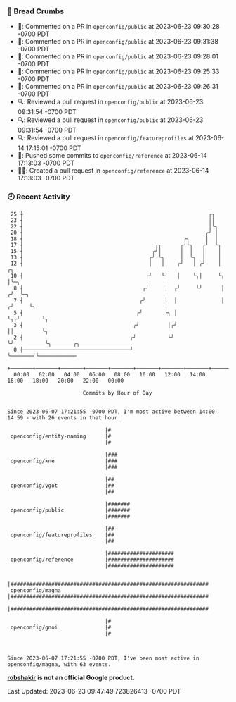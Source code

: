 ### 🍞 Bread Crumbs

 * 💬: Commented on a PR in  `openconfig/public` at 2023-06-23 09:30:28 -0700 PDT
 * 💬: Commented on a PR in  `openconfig/public` at 2023-06-23 09:31:38 -0700 PDT
 * 💬: Commented on a PR in  `openconfig/public` at 2023-06-23 09:28:01 -0700 PDT
 * 💬: Commented on a PR in  `openconfig/public` at 2023-06-23 09:25:33 -0700 PDT
 * 💬: Commented on a PR in  `openconfig/public` at 2023-06-23 09:26:31 -0700 PDT
 * 🔍: Reviewed a pull request in  `openconfig/public` at 2023-06-23 09:31:54 -0700 PDT
 * 🔍: Reviewed a pull request in  `openconfig/public` at 2023-06-23 09:31:54 -0700 PDT
 * 🔍: Reviewed a pull request in  `openconfig/featureprofiles` at 2023-06-14 17:15:01 -0700 PDT
 * 🚢: Pushed some commits to `openconfig/reference` at 2023-06-14 17:13:03 -0700 PDT
 * ✍🏼: Created a pull request in `openconfig/reference` at 2023-06-14 17:13:03 -0700 PDT

### 🕘 Recent Activity
```
 25 ┼                                                           ╭╮
 23 ┤                                                           ││
 22 ┤                                                           │╰╮
 20 ┤                                                          ╭╯ │
 18 ┤                                                   ╭╮     │  │
 17 ┤                                          ╭╮      ╭╯╰╮   ╭╯  ╰╮
 15 ┤                                         ╭╯│      │  │   │    │
 13 ┤                                        ╭╯ ╰╮     │  ╰╮  │    │
 12 ┤                                        │   │    ╭╯   │ ╭╯    │     ╭╮
 10 ┤                                       ╭╯   ╰╮   │    ╰╮│     ╰╮    │╰─╮
  8 ┤                                      ╭╯     │  ╭╯     ╰╯      │   ╭╯  ╰─╮
  7 ┤                                     ╭╯      │  │              │  ╭╯     ╰╮
  5 ┤                                    ╭╯       ╰╮ │              ╰╮╭╯       ╰╮
  3 ┤                                   ╭╯         │╭╯               ││         ╰╮
  2 ┤                                  ╭╯          ╰╯                ╰╯          ╰╮       ╭╮
  0 ┼──────────────────────────────────╯                                          ╰───────╯╰────────────
    +───────+───────+───────+───────+───────+───────+───────+───────+───────+───────+───────+───────+────
  00:00   02:00   04:00   06:00   08:00   10:00   12:00   14:00   16:00   18:00   20:00   22:00   00:00   

						Commits by Hour of Day


Since 2023-06-07 17:21:55 -0700 PDT, I'm most active between 14:00-14:59 - with 26 events in that hour.

```



```
                               |#
 openconfig/entity-naming      |#
                               |#

                               |###
 openconfig/kne                |###
                               |###

                               |##
 openconfig/ygot               |##
                               |##

                               |#######
 openconfig/public             |#######
                               |#######

                               |##
 openconfig/featureprofiles    |##
                               |##

                               |#####################
 openconfig/reference          |#####################
                               |#####################

                               |###############################################################
 openconfig/magna              |###############################################################
                               |###############################################################

                               |#
 openconfig/gnoi               |#
                               |#



Since 2023-06-07 17:21:55 -0700 PDT, I've been most active in openconfig/magna, with 63 events.

```
**[robshakir](mailto:robjs@google.com) is not an official Google product.**  


Last Updated: 2023-06-23 09:47:49.723826413 -0700 PDT
